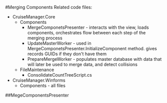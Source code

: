 #Merging Components
Related code files:

 - CruiseManager.Core
     * Components 
         * MergeComponetsPresenter - interacts with the view, loads components, orchestrates flow between each step of the merging process 
         * UpdateMasterWorker - used in MergeComponetsPresenter.InitializeComponent method. gives records GUIDs if they don't have them
         * PrepareMergeWorker - populates master database with data that will later be used to merge data, and detect collisions
     * FileMaintenance 
         * ConsolidateCountTreeScript.cs
 - CruiseManager.Winforms
     *  Components - all files
 
 ##MegeComponentsPresenter
 
 
